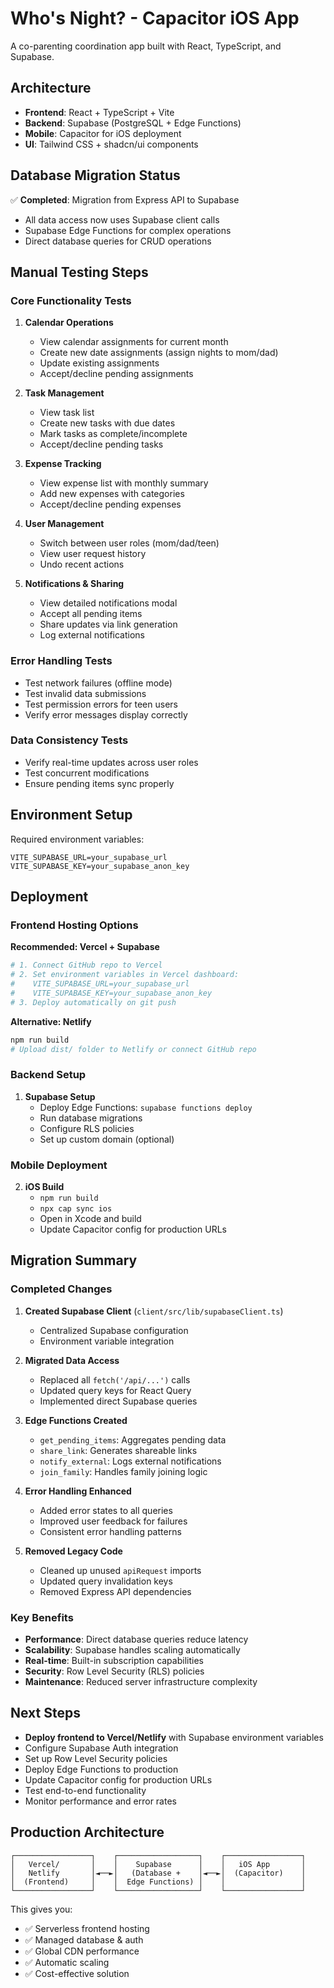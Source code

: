 # Who's Night? - Capacitor iOS App

A co-parenting coordination app built with React, TypeScript, and Supabase.

## Architecture

- **Frontend**: React + TypeScript + Vite
- **Backend**: Supabase (PostgreSQL + Edge Functions)
- **Mobile**: Capacitor for iOS deployment
- **UI**: Tailwind CSS + shadcn/ui components

## Database Migration Status

✅ **Completed**: Migration from Express API to Supabase
- All data access now uses Supabase client calls
- Supabase Edge Functions for complex operations
- Direct database queries for CRUD operations

## Manual Testing Steps

### Core Functionality Tests

1. **Calendar Operations**
   - View calendar assignments for current month
   - Create new date assignments (assign nights to mom/dad)
   - Update existing assignments
   - Accept/decline pending assignments

2. **Task Management**
   - View task list
   - Create new tasks with due dates
   - Mark tasks as complete/incomplete
   - Accept/decline pending tasks

3. **Expense Tracking**
   - View expense list with monthly summary
   - Add new expenses with categories
   - Accept/decline pending expenses

4. **User Management**
   - Switch between user roles (mom/dad/teen)
   - View user request history
   - Undo recent actions

5. **Notifications & Sharing**
   - View detailed notifications modal
   - Accept all pending items
   - Share updates via link generation
   - Log external notifications

### Error Handling Tests

- Test network failures (offline mode)
- Test invalid data submissions
- Test permission errors for teen users
- Verify error messages display correctly

### Data Consistency Tests

- Verify real-time updates across user roles
- Test concurrent modifications
- Ensure pending items sync properly

## Environment Setup

Required environment variables:
```
VITE_SUPABASE_URL=your_supabase_url
VITE_SUPABASE_KEY=your_supabase_anon_key
```

## Deployment

### Frontend Hosting Options

**Recommended: Vercel + Supabase**
```bash
# 1. Connect GitHub repo to Vercel
# 2. Set environment variables in Vercel dashboard:
#    VITE_SUPABASE_URL=your_supabase_url
#    VITE_SUPABASE_KEY=your_supabase_anon_key
# 3. Deploy automatically on git push
```

**Alternative: Netlify**
```bash
npm run build
# Upload dist/ folder to Netlify or connect GitHub repo
```

### Backend Setup

1. **Supabase Setup**
   - Deploy Edge Functions: `supabase functions deploy`
   - Run database migrations
   - Configure RLS policies
   - Set up custom domain (optional)

### Mobile Deployment

2. **iOS Build**
   - `npm run build`
   - `npx cap sync ios`
   - Open in Xcode and build
   - Update Capacitor config for production URLs

## Migration Summary

### Completed Changes

1. **Created Supabase Client** (`client/src/lib/supabaseClient.ts`)
   - Centralized Supabase configuration
   - Environment variable integration

2. **Migrated Data Access**
   - Replaced all `fetch('/api/...')` calls
   - Updated query keys for React Query
   - Implemented direct Supabase queries

3. **Edge Functions Created**
   - `get_pending_items`: Aggregates pending data
   - `share_link`: Generates shareable links
   - `notify_external`: Logs external notifications
   - `join_family`: Handles family joining logic

4. **Error Handling Enhanced**
   - Added error states to all queries
   - Improved user feedback for failures
   - Consistent error handling patterns

5. **Removed Legacy Code**
   - Cleaned up unused `apiRequest` imports
   - Updated query invalidation keys
   - Removed Express API dependencies

### Key Benefits

- **Performance**: Direct database queries reduce latency
- **Scalability**: Supabase handles scaling automatically
- **Real-time**: Built-in subscription capabilities
- **Security**: Row Level Security (RLS) policies
- **Maintenance**: Reduced server infrastructure complexity

## Next Steps

- **Deploy frontend to Vercel/Netlify** with Supabase environment variables
- Configure Supabase Auth integration
- Set up Row Level Security policies
- Deploy Edge Functions to production
- Update Capacitor config for production URLs
- Test end-to-end functionality
- Monitor performance and error rates

## Production Architecture

```
┌─────────────────┐    ┌──────────────────┐    ┌─────────────────┐
│   Vercel/       │    │    Supabase      │    │   iOS App       │
│   Netlify       │◄──►│   (Database +    │◄──►│  (Capacitor)    │
│  (Frontend)     │    │  Edge Functions) │    │                 │
└─────────────────┘    └──────────────────┘    └─────────────────┘
```

This gives you:
- ✅ Serverless frontend hosting
- ✅ Managed database & auth
- ✅ Global CDN performance
- ✅ Automatic scaling
- ✅ Cost-effective solution
